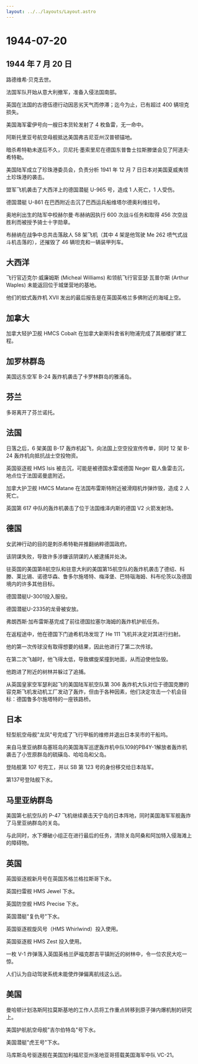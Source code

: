 ```yaml
---
layout: ../../layouts/Layout.astro
---
```


# 1944-07-20

## 1944 年 7 月 20 日

路德维希·贝克去世。

法国军队开始从意大利撤军，准备入侵法国南部。

英国在法国的古德伍德行动因恶劣天气而停滞；迄今为止，已有超过 400
辆坦克损失。

美国海军霍伊号向一艘日本货轮发射了 4 枚鱼雷，无一命中。

阿斯托里亚号航空母舰抵达美国弗吉尼亚州汉普顿锚地。

暗杀希特勒未遂后不久，贝尼托·墨索里尼在德国东普鲁士拉斯滕堡会见了阿道夫·希特勒。

美国陆军成立了珍珠港委员会，负责分析 1941 年 12 月 7
日日本对美国夏威夷领土珍珠港的袭击。

盟军飞机袭击了大西洋上的德国潜艇 U-965 号，造成 1 人死亡，1 人受伤。

德国潜艇 U-861 在巴西附近击沉了巴西运兵船维塔尔德奥利维拉号。

奥地利出生的陆军中校赫尔曼·布赫纳因执行 600 次战斗任务和取得 456
次空战胜利而被授予骑士十字勋章。

布赫纳在战争中总共击落敌人 58 架飞机（其中 4 架是他驾驶 Me 262
喷气式战斗机击落的），还摧毁了 46 辆坦克和一辆装甲列车。

## 大西洋

飞行官迈克尔·威廉姆斯 (Micheal Williams) 和领航飞行官亚瑟·瓦普尔斯
(Arthur Waples) 未能返回位于城堡营地的基地。

他们的蚊式轰炸机 XVII 发出的最后报告是在英国英格兰多佛附近的海域上空。

## 加拿大

加拿大轻护卫舰 HMCS Cobalt
在加拿大新斯科舍省利物浦完成了其艏楼扩建工程。

## 加罗林群岛

美国远东空军 B-24 轰炸机袭击了卡罗林群岛的雅浦岛。

## 芬兰

多哥离开了芬兰诺托。

## 法国

日落之后，6 架美国 B-17 轰炸机起飞，向法国上空空投宣传传单，同时 12 架
B-24 轰炸机向抵抗战士空投物资。

英国驱逐舰 HMS Isis 被击沉，可能是被德国水雷或德国 Neger
载人鱼雷击沉，地点位于法国诺曼底附近。

加拿大护卫舰 HMCS Matane 在法国布雷斯特附近被滑翔机炸弹炸毁，造成 2
人死亡。

英国第 617 中队的轰炸机袭击了位于法国维泽内斯的德国 V2 火箭发射场。

## 德国

女武神行动的目的是刺杀希特勒并推翻纳粹德国政府。

该阴谋失败，导致许多涉嫌该阴谋的人被逮捕并处决。

驻英国的美国第8航空队和驻意大利的美国第15航空队的轰炸机袭击了德绍、科滕、莱比锡、诺德华森、鲁多尔施塔特、梅泽堡、巴特瑙海姆、科布伦茨以及德国境内的许多其他目标。

德国潜艇U-3001投入服役。

德国潜艇U-2335的龙骨被安放。

弗朗西斯·加布雷斯基完成了前往德国拉塞尔海姆的轰炸机护航任务。

在返程途中，他在德国下门迪希机场发现了 He 111 飞机并决定对其进行扫射。

他的第一次传球没有取得想要的结果，因此他进行了第二次传球。

在第二次飞越时，他飞得太低，导致螺旋桨撞到地面，从而迫使他坠毁。

他跑进了附近的树林并躲过了追捕。

从英国皇家空军瑟利起飞的美国陆军航空队第 306
轰炸机大队对位于德国克滕的容克斯飞机发动机工厂发动了轰炸，但由于各种因素，他们决定攻击一个机会目标：德国鲁多尔施塔特的一座铁路桥。

## 日本

轻型航空母舰"龙凤"号完成了飞行甲板的维修并退出日本吴市的干船坞。

来自马里亚纳群岛塞班岛的美国海军巡逻轰炸机中队109的PB4Y-1解放者轰炸机袭击了小笠原群岛的硫磺岛、哈哈岛和父岛。

登陆舰第 107 号完工，并以 SB 第 123 号的身份移交给日本陆军。

第137号登陆舰下水。

## 马里亚纳群岛

美国第七航空队的 P-47
飞机继续袭击天宁岛的日本阵地，同时美国海军军舰轰炸了马里亚纳群岛的关岛。

与此同时，水下爆破小组正在进行最后的任务，清除关岛阿桑和阿加特入侵海滩上的障碍物。

## 英国

英国驱逐舰新月号在英国苏格兰格拉斯哥下水。

英国扫雷舰 HMS Jewel 下水。

英国防空舰 HMS Precise 下水。

英国潜艇"复仇号"下水。

英国驱逐舰旋风号（HMS Whirlwind）投入使用。

英国驱逐舰 HMS Zest 投入使用。

一枚 V-1
炸弹落入英国英格兰萨福克郡吉平镇附近的树林中，令一位农民大吃一惊。

人们认为自动驾驶系统未能使炸弹偏离航线这么远。

## 美国

曼哈顿计划洛斯阿拉莫斯基地的工作人员将工作重点转移到原子弹内爆机制的研究上。

美国护航航空母舰"吉尔伯特岛"号下水。

美国潜艇"虎王号"下水。

马库斯岛号驱逐舰在美国加利福尼亚州圣地亚哥搭载美国海军中队 VC-21。